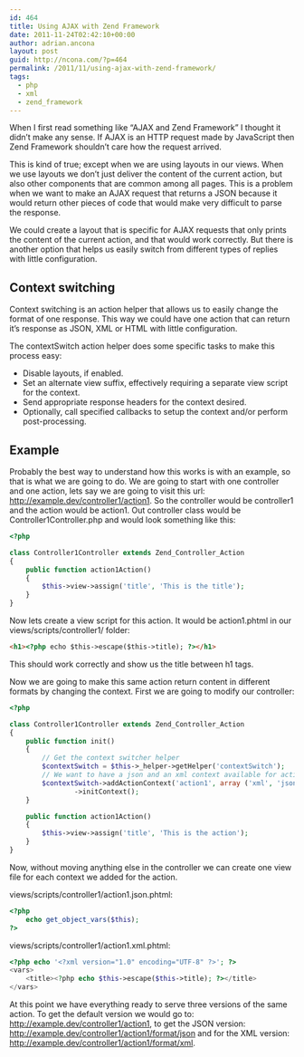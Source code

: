 ```yaml
---
id: 464
title: Using AJAX with Zend Framework
date: 2011-11-24T02:42:10+00:00
author: adrian.ancona
layout: post
guid: http://ncona.com/?p=464
permalink: /2011/11/using-ajax-with-zend-framework/
tags:
  - php
  - xml
  - zend_framework
---
```

When I first read something like &#8220;AJAX and Zend Framework&#8221; I thought it didn&#8217;t make any sense. If AJAX is an HTTP request made by JavaScript then Zend Framework shouldn&#8217;t care how the request arrived.

This is kind of true; except when we are using layouts in our views. When we use layouts we don&#8217;t just deliver the content of the current action, but also other components that are common among all pages. This is a problem when we want to make an AJAX request that returns a JSON because it would return other pieces of code that would make very difficult to parse the response.

We could create a layout that is specific for AJAX requests that only prints the content of the current action, and that would work correctly. But there is another option that helps us easily switch from different types of replies with little configuration.

<!--more-->

## Context switching

Context switching is an action helper that allows us to easily change the format of one response. This way we could have one action that can return it&#8217;s response as JSON, XML or HTML with little configuration.

The contextSwitch action helper does some specific tasks to make this process easy:

  * Disable layouts, if enabled. 
  * Set an alternate view suffix, effectively requiring a separate view script for the context. 
  * Send appropriate response headers for the context desired. 
  * Optionally, call specified callbacks to setup the context and/or perform post-processing. 

## Example

Probably the best way to understand how this works is with an example, so that is what we are going to do. We are going to start with one controller and one action, lets say we are going to visit this url: http://example.dev/controller1/action1. So the controller would be controller1 and the action would be action1. Out controller class would be Controller1Controller.php and would look something like this:

```php
<?php

class Controller1Controller extends Zend_Controller_Action
{
    public function action1Action()
    {
        $this->view->assign('title', 'This is the title');
    }
}
```

Now lets create a view script for this action. It would be action1.phtml in our views/scripts/controller1/ folder:

```html
<h1><?php echo $this->escape($this->title); ?></h1>
```

This should work correctly and show us the title between h1 tags.

Now we are going to make this same action return content in different formats by changing the context. First we are going to modify our controller:

```php
<?php

class Controller1Controller extends Zend_Controller_Action
{
    public function init()
    {
        // Get the context switcher helper
        $contextSwitch = $this->_helper->getHelper('contextSwitch');
        // We want to have a json and an xml context available for action1
        $contextSwitch->addActionContext('action1', array ('xml', 'json'))
                ->initContext();
    }

    public function action1Action()
    {
        $this->view->assign('title', 'This is the action');
    }
}
```

Now, without moving anything else in the controller we can create one view file for each context we added for the action.

views/scripts/controller1/action1.json.phtml:

```php
<?php
    echo get_object_vars($this);
?>
```

views/scripts/controller1/action1.xml.phtml:

```php
<?php echo '<?xml version="1.0" encoding="UTF-8" ?>'; ?>
<vars>
    <title><?php echo $this->escape($this->title); ?></title>
</vars>
```

At this point we have everything ready to serve three versions of the same action. To get the default version we would go to: http://example.dev/controller1/action1, to get the JSON version: http://example.dev/controller1/action1/format/json and for the XML version: http://example.dev/controller1/action1/format/xml.
